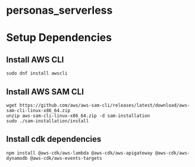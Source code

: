 # personas_serverless

# Setup Dependencies

## Install AWS CLI
```@shell
sudo dnf install awscli
```
## Install AWS SAM CLI
```@shell
wget https://github.com/aws/aws-sam-cli/releases/latest/download/aws-sam-cli-linux-x86_64.zip
unzip aws-sam-cli-linux-x86_64.zip -d sam-installation
sudo ./sam-installation/install
```

## Install cdk dependencies
```@shell
npm install @aws-cdk/aws-lambda @aws-cdk/aws-apigateway @aws-cdk/aws-dynamodb @aws-cdk/aws-events-targets
```